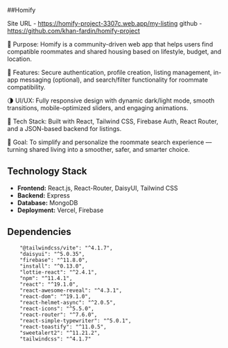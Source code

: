##Homify 

Site URL - https://homify-project-3307c.web.app/my-listing
github - https://github.com/khan-fardin/homify-project

🎯 Purpose:
Homify is a community-driven web app that helps users find compatible roommates and shared housing based on lifestyle, budget, and location.

🔐 Features:
Secure authentication, profile creation, listing management, in-app messaging (optional), and search/filter functionality for roommate compatibility.

🌗 UI/UX:
Fully responsive design with dynamic dark/light mode, smooth transitions, mobile-optimized sliders, and engaging animations.

🧱 Tech Stack:
Built with React, Tailwind CSS, Firebase Auth, React Router, and a JSON-based backend for listings.

🚀 Goal:
To simplify and personalize the roommate search experience — turning shared living into a smoother, safer, and smarter choice.

## Technology Stack
- **Frontend:** React.js, React-Router, DaisyUI, Tailwind CSS
- **Backend:** Express
- **Database:** MongoDB
- **Deployment:** Vercel, Firebase

## Dependencies
        "@tailwindcss/vite": "^4.1.7",
        "daisyui": "^5.0.35",
        "firebase": "^11.8.0",
        "install": "^0.13.0",
        "lottie-react": "^2.4.1",
        "npm": "^11.4.1",
        "react": "^19.1.0",
        "react-awesome-reveal": "^4.3.1",
        "react-dom": "^19.1.0",
        "react-helmet-async": "^2.0.5",
        "react-icons": "^5.5.0",
        "react-router": "^7.6.0",
        "react-simple-typewriter": "^5.0.1",
        "react-toastify": "^11.0.5",
        "sweetalert2": "^11.21.2",
        "tailwindcss": "^4.1.7"
